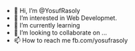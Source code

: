 - 👋 Hi, I’m @YosufRasoly
- 👀 I’m interested in Web Developmet.
- 🌱 I’m currently learning 
- 💞️ I’m looking to collaborate on ...
- 📫 How to reach me fb.com/yosufrasoly

<!---
YosufRasoly/YosufRasoly is a ✨ special ✨ repository because its `README.md` (this file) appears on your GitHub profile.
You can click the Preview link to take a look at your changes.
--->
